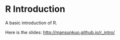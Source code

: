 # R Introduction

A basic introduction of R.

Here is the slides:
http://mansunkuo.github.io/r_intro/

